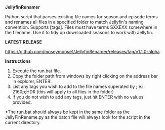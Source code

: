 **JellyfinRenamer**

Python script that parses existing file names for season and episode terms and renames all files in a specified folder to match Jellyfin's naming convention. Supports [tags]. Files must have terms SXXEXX somewhere in the filename. Use it to tidy up downloaded seasons to work with Jellyfin.

**LATEST RELEASE**

https://github.com/moseymoose1/JellyfinRenamer/releases/tag/v1.1.0-alpha

**Instructions**
1. Execute the run.bat file.
2. Copy the folder path from windows by right clicking on the address bar in explorer, ENTER.
3. List any tags you wish to add to the file names superated by ; e.i. 2160p;HDR (this will apply to all files in the folder)
4. If you do not wish to add any tags, just hit ENTER with no values provided.

*The run.bat should always be kept in the same folder as the JellyFinRename.py as the batch file will always look for the script in the current directory.
